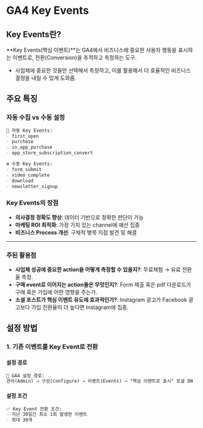 # GA4 Key Events 

## Key Events란?

**Key Events(핵심 이벤트)**는 GA4에서 비즈니스에 중요한 사용자 행동을 표시하는 이벤트로, 전환(Conversion)을 추적하고 측정하는 도구. 
- 사업체에 중요한 것들만 선택해서 측정하고, 이를 활용해서 더 효율적인 비즈니스 결정을 내릴 수 있게 도와줌.

## 주요 특징

### 자동 수집 vs 수동 설정
```markdown
🔄 자동 Key Events:
- first_open 
- purchase 
- in_app_purchase 
- app_store_subscription_convert 

⚙️ 수동 Key Events:
- form_submit 
- video_complete 
- download 
- newsletter_signup 
```

### Key Events의 장점
- **의사결정 정확도 향상**: 데이터 기반으로 정확한 판단이 가능
- **마케팅 ROI 최적화**: 가장 가치 있는 channel에 예산 집중
- **비즈니스 Process 개선**: 구체적 병목 지점 발견 및 해결
---

### 주된 활용점
- **사업체 성공에 중요한 action을 어떻게 측정할 수 있을지?**: 무료체험 → 유료 전환율 측정.
- **구매 event로 이어지는 action들은 무엇인지?**: Form 제출 혹은 pdf 다운로드가 구매 혹은 가입에 어떤 영향을 주는가.
- **소셜 포스트가 핵심 이벤트 유도에 효과적인가?**: Instagram 광고가 Facebook 광고보다 가입 전환율이 더 높다면 Instagram에 집중.

## 설정 방법

### 1. 기존 이벤트를 Key Event로 전환

#### 설정 경로
```markdown
📍 GA4 설정 경로:
관리(Admin) → 구성(Configure) → 이벤트(Events) → "핵심 이벤트로 표시" 토글 ON
```

#### 설정 조건
```markdown
✅ Key Event 전환 조건:
- 지난 30일간 최소 1회 발생한 이벤트
- 최대 30개
